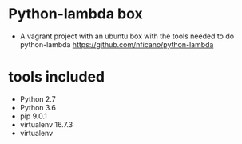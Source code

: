 # Python-lambda box
* A vagrant project with an ubuntu box with the tools needed to do python-lambda
https://github.com/nficano/python-lambda

# tools included
* Python 2.7
* Python 3.6
* pip 9.0.1
* virtualenv 16.7.3
* virtualenv
